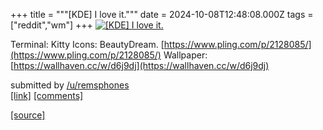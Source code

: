 +++
title = """[KDE] I love it."""
date = 2024-10-08T12:48:08.000Z
tags = ["reddit","wm"]
+++
[![[KDE] I love it.](https://b.thumbs.redditmedia.com/usU9vj4XbGQ_Yept88XoiSAYcDdry1Mbak5Zan7eJdA.jpg "[KDE] I love it.")](https://www.reddit.com/r/unixporn/comments/1fyyywo/kde_i_love_it/)

Terminal: Kitty Icons: BeautyDream. [https://www.pling.com/p/2128085/](https://www.pling.com/p/2128085/) Wallpaper: [https://wallhaven.cc/w/d6j9dj](https://wallhaven.cc/w/d6j9dj)

submitted by [/u/remsphones](https://www.reddit.com/user/remsphones)  
[\[link\]](https://www.reddit.com/gallery/1fyyywo) [\[comments\]](https://www.reddit.com/r/unixporn/comments/1fyyywo/kde_i_love_it/)

[[source]](https://www.reddit.com/r/unixporn/comments/1fyyywo/kde_i_love_it/)
